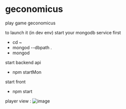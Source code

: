 # geconomicus
play game geconomicus



to launch it (in dev env)
start your mongodb service first
- cd ~
- mongod --dbpath .
- mongod

start backend api 
- npm startMon

start front 
- npm start

player view :
![image](https://github.com/diablade/geconomicus/assets/3831334/d62f0ba4-df53-47ed-81b7-aa3df61f9733)
